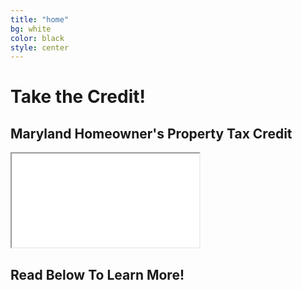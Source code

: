 ```yaml
---
title: "home"
bg: white
color: black
style: center
---
```


# Take the Credit!

## Maryland Homeowner's Property Tax Credit

<!-- <span class="fa-stack subtlecircle" style="font-size:100px; background:rgba(255,166,0,0.5)"> -->
<!-- span class="fa-stack subtlecircle" style="font-size:100px; background:rgba(0,0,0,0.5)">
  <i class="fa fa-circle fa-stack-2x text-orange"></i>
  <i class="fa fa-map-o fa-stack-1x text-black"></i>
</span> -->

<!-- ## Informing and Empowering Baltimore Homeowners -->
<div class="icontain"><iframe src="//www.youtube.com/embed/EahRMwOIKRw" allowfullscreen></iframe></div>

## Read Below To Learn More!
<!-- #### Created at [HopHacks Fall 2015](https://hophacks.com/) -->
